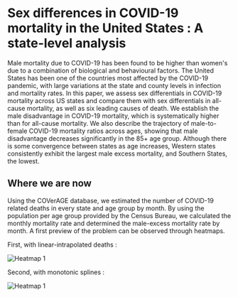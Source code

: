 # Sex differences in COVID-19 mortality in the United States : A state-level analysis

Male mortality due to COVID-19 has been found to be higher than women's due to a combination of biological and behavioural factors. The United States has been one of the countries most affected by the COVID-19 pandemic, with large variations at the state and county levels in infection and mortality rates. In this paper, we assess sex differentials in COVID-19 mortality across US states and compare them with sex differentials in all-cause mortality, as well as six leading causes of death. We establish the male disadvantage in COVID-19 mortality, which is systematically higher than for all-cause mortality. We also describe the trajectory of male-to-female COVID-19 mortality ratios across ages, showing that male disadvantage decreases significantly in the 85+ age group. Although there is some convergence between states as age increases, Western states consistently exhibit the largest male excess mortality, and Southern States, the lowest.

## Where we are now

Using the COVerAGE database, we estimated the number of COVID-19 related deaths in every state and age group by month. By using the population per age group provided by the Census Bureau, we calculated the monthly mortality rate and determined the male-excess mortality rate by month. A first preview of the problem can be observed through heatmaps.

First, with linear-intrapolated deaths :

![Heatmap 1](https://github.com/PietroViolo/covid_sexdiff/blob/main/Graphs/Graphs_linear/Texas_excess.png)

Second, with monotonic splines :

![Heatmap 1](https://github.com/PietroViolo/covid_sexdiff/blob/main/Graphs/Texas_excess.png)
